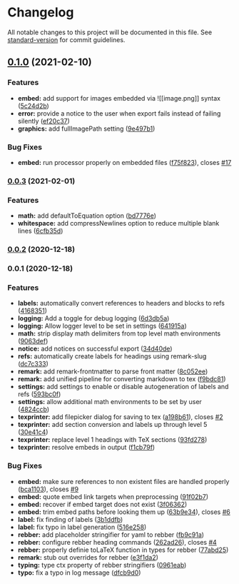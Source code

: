 # Changelog

All notable changes to this project will be documented in this file. See [standard-version](https://github.com/conventional-changelog/standard-version) for commit guidelines.

## [0.1.0](https://github.com/raineszm/obsidian-export-to-tex/compare/0.0.3...0.1.0) (2021-02-10)


### Features

* **embed:** add support for images embedded via ![[image.png]] syntax ([5c24d2b](https://github.com/raineszm/obsidian-export-to-tex/commit/5c24d2ba5e473f55f7bf247089aaa002ecf7e1f9))
* **error:** provide a notice to the user when export fails instead of failing silently ([ef20c37](https://github.com/raineszm/obsidian-export-to-tex/commit/ef20c377ccc274ca57b39209cef6f0a4091793c2))
* **graphics:** add fullImagePath setting ([9e497b1](https://github.com/raineszm/obsidian-export-to-tex/commit/9e497b1ab37c33648db9198fd4851005b6965709))


### Bug Fixes

* **embed:** run processor properly on embedded files ([f75f823](https://github.com/raineszm/obsidian-export-to-tex/commit/f75f82316fbd1e608e0c8351f511bc46497efff6)), closes [#17](https://github.com/raineszm/obsidian-export-to-tex/issues/17)

### [0.0.3](https://github.com/raineszm/obsidian-export-to-tex/compare/0.0.2...0.0.3) (2021-02-01)


### Features

* **math:** add defaultToEquation option ([bd7776e](https://github.com/raineszm/obsidian-export-to-tex/commit/bd7776ec3b4a72ea554e9bca0944ff2f7134f664))
* **whitespace:** add compressNewlines option to reduce multiple blank lines ([6cfb35d](https://github.com/raineszm/obsidian-export-to-tex/commit/6cfb35df18501d1f0888c9ebcede8e3cf971ef81))

### [0.0.2](https://github.com/raineszm/obsidian-export-to-tex/compare/0.0.1...0.0.2) (2020-12-18)

### 0.0.1 (2020-12-18)


### Features

* **labels:** automatically convert references to headers and blocks to refs ([4168351](https://github.com/raineszm/obsidian-export-to-tex/commit/4168351da50830266196acdffb9cccaa3d93625a))
* **logging:** Add a toggle for debug logging ([6d3db5a](https://github.com/raineszm/obsidian-export-to-tex/commit/6d3db5abb11f3146f025b49615e6fe340701f7be))
* **logging:** Allow logger level to be set in settings ([641915a](https://github.com/raineszm/obsidian-export-to-tex/commit/641915a414be7540164beb0d79ca6287ac9b8166))
* **math:** strip display math delimiters from top level math environments ([9063def](https://github.com/raineszm/obsidian-export-to-tex/commit/9063def77633c8d0cdf0bacb2bce268239c02de6))
* **notice:** add notices on successful export ([34d40de](https://github.com/raineszm/obsidian-export-to-tex/commit/34d40de9a0a6542e96b2695760592002b87d933e))
* **refs:** automatically create labels for headings using remark-slug ([dc7c333](https://github.com/raineszm/obsidian-export-to-tex/commit/dc7c3332d6dfc8f765379d47c7b0aaef04690a4e))
* **remark:** add remark-frontmatter to parse front matter ([8c052ee](https://github.com/raineszm/obsidian-export-to-tex/commit/8c052eea37917d47a74216b269c54860928d286b))
* **remark:** add unified pipeline for converting markdown to tex ([f9bdc81](https://github.com/raineszm/obsidian-export-to-tex/commit/f9bdc81e0f7ed84df22c495661b53bf307eef6dc))
* **settings:** add settings to enable or disable autogeneration of labels and refs ([593bc0f](https://github.com/raineszm/obsidian-export-to-tex/commit/593bc0fe551bc68329c77b136f14c07f24526096))
* **settings:** allow additional math environments to be set by user ([4824ccb](https://github.com/raineszm/obsidian-export-to-tex/commit/4824ccb48042e4f9a0567581c70878e12f7f1f34))
* **texprinter:** add filepicker dialog for saving to tex ([a198b61](https://github.com/raineszm/obsidian-export-to-tex/commit/a198b61d2b24d6c147e9bdec353917d4e26cc939)), closes [#2](https://github.com/raineszm/obsidian-export-to-tex/issues/2)
* **texprinter:** add section conversion and labels up through level 5 ([30e41c4](https://github.com/raineszm/obsidian-export-to-tex/commit/30e41c4fe7435b52ba5423cc4d7f3e07ece52907))
* **texprinter:** replace level 1 headings with TeX sections ([93fd278](https://github.com/raineszm/obsidian-export-to-tex/commit/93fd2786835ff7a9df0c03a04379cb99f8298a3e))
* **texprinter:** resolve embeds in output ([f1cb79f](https://github.com/raineszm/obsidian-export-to-tex/commit/f1cb79f4757591a0a9173f7339ea3959f965f930))


### Bug Fixes

* **embed:** make sure references to non existent files are handled properly ([bca1103](https://github.com/raineszm/obsidian-export-to-tex/commit/bca1103020d931d7213dbf802cd46ebae4254534)), closes [#9](https://github.com/raineszm/obsidian-export-to-tex/issues/9)
* **embed:** quote embed link targets when preprocessing ([91f02b7](https://github.com/raineszm/obsidian-export-to-tex/commit/91f02b7e4726149b7c3071d11836e7cdc4dfd049))
* **embed:** recover if embed target does not exist ([3f06362](https://github.com/raineszm/obsidian-export-to-tex/commit/3f0636253e71c08e914614fbebf55a76a581035d))
* **embed:** trim embed paths before looking them up ([63b9e34](https://github.com/raineszm/obsidian-export-to-tex/commit/63b9e34a62cd2d01bb8cbd9c42474851ccef4d9d)), closes [#6](https://github.com/raineszm/obsidian-export-to-tex/issues/6)
* **label:** fix finding of labels ([3b1ddfb](https://github.com/raineszm/obsidian-export-to-tex/commit/3b1ddfb8c15a050df593b956f7e2df2115277e2a))
* **label:** fix typo in label generation ([516e258](https://github.com/raineszm/obsidian-export-to-tex/commit/516e258558b1ea3b7bfea7f7c43a02a8fa2a2594))
* **rebber:** add placeholder stringifier for yaml to rebber ([fb9c91a](https://github.com/raineszm/obsidian-export-to-tex/commit/fb9c91a5d455a29449d071c8eda747cfc80e465e))
* **rebber:** configure rebber heading commands ([262ad26](https://github.com/raineszm/obsidian-export-to-tex/commit/262ad260c81213ab31efd9a9a4eb43db14b31718)), closes [#4](https://github.com/raineszm/obsidian-export-to-tex/issues/4)
* **rebber:** properly definie toLaTeX function in types for rebber ([77abd25](https://github.com/raineszm/obsidian-export-to-tex/commit/77abd25cbe7c045dac91e359430fd38ea54e9a5e))
* **remark:** stub out overrides for rebber ([e3f1da2](https://github.com/raineszm/obsidian-export-to-tex/commit/e3f1da2e7f98b7a5a6c9804cc1340bb44c415850))
* **typing:** type ctx property of rebber stringifiers ([0961eab](https://github.com/raineszm/obsidian-export-to-tex/commit/0961eab059eba1dab9971f977a13f7ef2fb5de62))
* **typo:** fix a typo in log message ([dfcb9d0](https://github.com/raineszm/obsidian-export-to-tex/commit/dfcb9d086dab5a9d8de43fcdfc2db102fff18a88))
